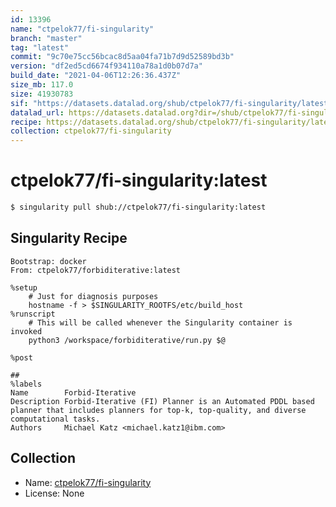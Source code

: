 ```yaml
---
id: 13396
name: "ctpelok77/fi-singularity"
branch: "master"
tag: "latest"
commit: "9c70e75cc56bcac8d5aa04fa71b7d9d52589bd3b"
version: "df2ed5cd6674f934110a78a1d0b07d7a"
build_date: "2021-04-06T12:26:36.437Z"
size_mb: 117.0
size: 41930783
sif: "https://datasets.datalad.org/shub/ctpelok77/fi-singularity/latest/2021-04-06-9c70e75c-df2ed5cd/df2ed5cd6674f934110a78a1d0b07d7a.sif"
datalad_url: https://datasets.datalad.org?dir=/shub/ctpelok77/fi-singularity/latest/2021-04-06-9c70e75c-df2ed5cd/
recipe: https://datasets.datalad.org/shub/ctpelok77/fi-singularity/latest/2021-04-06-9c70e75c-df2ed5cd/Singularity
collection: ctpelok77/fi-singularity
---
```


# ctpelok77/fi-singularity:latest

```bash
$ singularity pull shub://ctpelok77/fi-singularity:latest
```

## Singularity Recipe

```singularity
Bootstrap: docker
From: ctpelok77/forbiditerative:latest

%setup
    # Just for diagnosis purposes
    hostname -f > $SINGULARITY_ROOTFS/etc/build_host
%runscript
    # This will be called whenever the Singularity container is invoked
    python3 /workspace/forbiditerative/run.py $@

%post

## 
%labels
Name        Forbid-Iterative
Description Forbid-Iterative (FI) Planner is an Automated PDDL based planner that includes planners for top-k, top-quality, and diverse computational tasks.
Authors     Michael Katz <michael.katz1@ibm.com>
```

## Collection

 - Name: [ctpelok77/fi-singularity](https://github.com/ctpelok77/fi-singularity)
 - License: None

